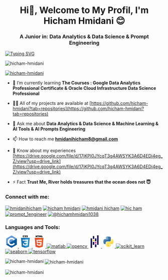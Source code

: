 <h1 align="center">Hi👋, Welcome to My Profil, I'm Hicham Hmidani 😊</h1>
<h3 align="center">A Junior in: Data Analytics & Data Science & Prompt Engineering</h3>

[![Typing SVG](https://readme-typing-svg.herokuapp.com?font=Fira+Code&pause=1000&color=F7981C&background=2BFFC700&random=false&width=435&lines=%F0%9F%91%8B+Hello+There%2C+I'm+Hicham+%F0%9F%98%8A;%F0%9F%93%8A+Junior+Data+Analyst%2C;%F0%9F%94%8D+Junior+Data+Scientist%2C+%26;%F0%9F%92%BB+Junior+in+Prompt+Engineering)](https://git.io/typing-svg)

<p align="left"> <img src="https://komarev.com/ghpvc/?username=hicham-hmidani&label=Profile%20views&color=4946c8&style=flat" alt="hicham-hmidani" /> </p>

<p align="left"> <a href="https://github.com/ryo-ma/github-profile-trophy"><img src="https://github-profile-trophy.vercel.app/?username=hicham-hmidani" alt="hicham-hmidani" /></a> </p>

- 📖 I’m currently learning **The Courses : Google Data Analytics Professional Certificate & Oracle Cloud Infrastructure Data Science Professional**

- 👨‍💻 All of my projects are available at [https://github.com/hicham-hmidani?tab=repositories](https://github.com/hicham-hmidani?tab=repositories)

- 💬 Ask me about **Data Analytics & Data Science & Machine Learning & AI Tools & AI Prompts Engineering**

- 📫 How to reach me **hmidanihicham8@gmail.com**

- 📄 Know about my experiences [https://drive.google.com/file/d/17jKPI0JYcqT3g4AWSYK3A6D4EDi4eg_Z/view?usp=drive_link](https://drive.google.com/file/d/17jKPI0JYcqT3g4AWSYK3A6D4EDi4eg_Z/view?usp=drive_link)

- ⚡ Fact **Trust Me, River holds treasures that the ocean does not 😇**

<h3 align="left">Connect with me:</h3>
<p align="left">
<a href="https://twitter.com/hmidanihicham" target="blank"><img align="center" src="https://raw.githubusercontent.com/rahuldkjain/github-profile-readme-generator/master/src/images/icons/Social/twitter.svg" alt="hmidanihicham" height="30" width="40" /></a>
<a href="https://linkedin.com/in/hicham hmidani" target="blank"><img align="center" src="https://raw.githubusercontent.com/rahuldkjain/github-profile-readme-generator/master/src/images/icons/Social/linked-in-alt.svg" alt="hicham hmidani" height="30" width="40" /></a>
<a href="https://kaggle.com/hmidani hicham" target="blank"><img align="center" src="https://raw.githubusercontent.com/rahuldkjain/github-profile-readme-generator/master/src/images/icons/Social/kaggle.svg" alt="hmidani hicham" height="30" width="40" /></a>
<a href="https://fb.com/hic ham" target="blank"><img align="center" src="https://raw.githubusercontent.com/rahuldkjain/github-profile-readme-generator/master/src/images/icons/Social/facebook.svg" alt="hic ham" height="30" width="40" /></a>
<a href="https://instagram.com/prompt_1engineer" target="blank"><img align="center" src="https://raw.githubusercontent.com/rahuldkjain/github-profile-readme-generator/master/src/images/icons/Social/instagram.svg" alt="prompt_1engineer" height="30" width="40" /></a>
<a href="https://www.youtube.com/c/@hichamhmidani1038" target="blank"><img align="center" src="https://raw.githubusercontent.com/rahuldkjain/github-profile-readme-generator/master/src/images/icons/Social/youtube.svg" alt="@hichamhmidani1038" height="30" width="40" /></a>
</p>

<h3 align="left">Languages and Tools:</h3>
<p align="left"> <a href="https://www.cprogramming.com/" target="_blank" rel="noreferrer"> <img src="https://raw.githubusercontent.com/devicons/devicon/master/icons/c/c-original.svg" alt="c" width="40" height="40"/> </a> <a href="https://www.w3schools.com/css/" target="_blank" rel="noreferrer"> <img src="https://raw.githubusercontent.com/devicons/devicon/master/icons/css3/css3-original-wordmark.svg" alt="css3" width="40" height="40"/> </a> <a href="https://www.w3.org/html/" target="_blank" rel="noreferrer"> <img src="https://raw.githubusercontent.com/devicons/devicon/master/icons/html5/html5-original-wordmark.svg" alt="html5" width="40" height="40"/> </a> <a href="https://www.mathworks.com/" target="_blank" rel="noreferrer"> <img src="https://upload.wikimedia.org/wikipedia/commons/2/21/Matlab_Logo.png" alt="matlab" width="40" height="40"/> </a> <a href="https://opencv.org/" target="_blank" rel="noreferrer"> <img src="https://www.vectorlogo.zone/logos/opencv/opencv-icon.svg" alt="opencv" width="40" height="40"/> </a> <a href="https://pandas.pydata.org/" target="_blank" rel="noreferrer"> <img src="https://raw.githubusercontent.com/devicons/devicon/2ae2a900d2f041da66e950e4d48052658d850630/icons/pandas/pandas-original.svg" alt="pandas" width="40" height="40"/> </a> <a href="https://www.python.org" target="_blank" rel="noreferrer"> <img src="https://raw.githubusercontent.com/devicons/devicon/master/icons/python/python-original.svg" alt="python" width="40" height="40"/> </a> <a href="https://scikit-learn.org/" target="_blank" rel="noreferrer"> <img src="https://upload.wikimedia.org/wikipedia/commons/0/05/Scikit_learn_logo_small.svg" alt="scikit_learn" width="40" height="40"/> </a> <a href="https://seaborn.pydata.org/" target="_blank" rel="noreferrer"> <img src="https://seaborn.pydata.org/_images/logo-mark-lightbg.svg" alt="seaborn" width="40" height="40"/> </a> <a href="https://www.tensorflow.org" target="_blank" rel="noreferrer"> <img src="https://www.vectorlogo.zone/logos/tensorflow/tensorflow-icon.svg" alt="tensorflow" width="40" height="40"/> </a> </p>

<p><img align="left" src="https://github-readme-stats.vercel.app/api/top-langs?username=hicham-hmidani&show_icons=true&theme=dark&title_color=ff2600&text_color=fa9e00&bg_color=000000&hide_border=true&cache_seconds=1800&locale=en&layout=compact" alt="hicham-hmidani" /></p>

<p>&nbsp;<img align="center" src="https://github-readme-stats.vercel.app/api?username=hicham-hmidani&show_icons=true&theme=dark&title_color=ff8800&text_color=ffffff&bg_color=000000&hide_border=true&locale=en" alt="hicham-hmidani" /></p>

<p><img align="center" src="https://github-readme-streak-stats.herokuapp.com/?user=hicham-hmidani&theme=dark" alt="hicham-hmidani" /></p>

